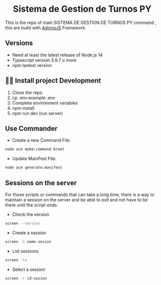 <div style="text-align: center">
    <h1>Sistema de Gestion de Turnos PY</h1>
</div>

<p>
  This is the repo of main SISTEMA DE GESTION DE TURNOS PY command , this are build with <a href="https://adonisjs.com/">AdonisJS</a> Framework.
</p>

## Versions

- Need at least the latest release of Node.js 14
- Typescript version 3.9.7 o more
- npm lastest version

## 👨‍💻 Install project Development

1. Clone the repo
2. cp .env.example .env
3. Complete environment variables
4. npm install
5. npm run dev (run server)

## Use Commander

- Create a new Command File:

```sh
node ace make:command Greet
```

- Update MainFest File:

```sh
node ace generate:manifest
```
## Sessions on the server
For those scripts or commands that can take a long time, there is a way to maintain a session on the server and be able to exit and not have to be there until the script ends.
* Check the version
```sh
screen --version
```
* Create a session
```sh
screen -S name-sesion
```
* List sessions
```sh
screen -ls
```
* Select a session
```sh
screen -r id-sesion
```
